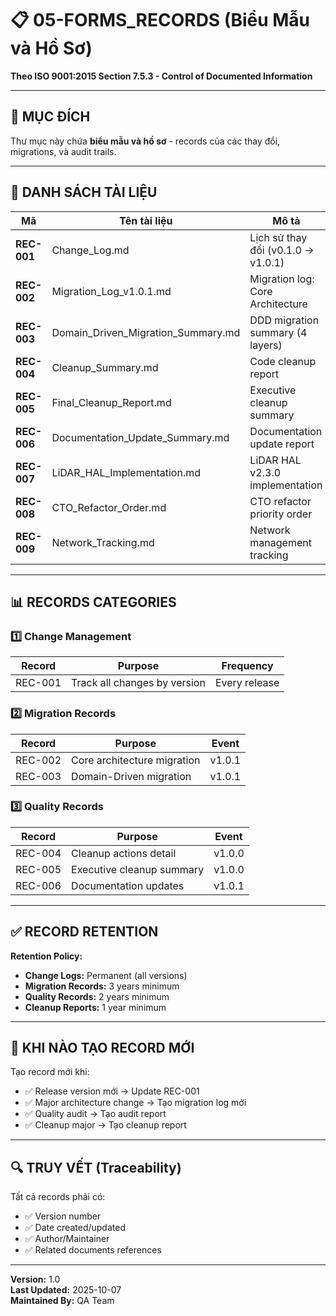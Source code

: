 # 📋 05-FORMS_RECORDS (Biểu Mẫu và Hồ Sơ)

**Theo ISO 9001:2015 Section 7.5.3 - Control of Documented Information**

---

## 🎯 **MỤC ĐÍCH**

Thư mục này chứa **biểu mẫu và hồ sơ** - records của các thay đổi, migrations, và audit trails.

---

## 📄 **DANH SÁCH TÀI LIỆU**

| **Mã** | **Tên tài liệu** | **Mô tả** | **Version** | **Date** |
|--------|------------------|-----------|-------------|----------|
| **REC-001** | Change_Log.md | Lịch sử thay đổi (v0.1.0 → v1.0.1) | 1.0.1 | 2025-10-07 |
| **REC-002** | Migration_Log_v1.0.1.md | Migration log: Core Architecture | 1.0.1 | 2025-10-07 |
| **REC-003** | Domain_Driven_Migration_Summary.md | DDD migration summary (4 layers) | 1.0.1 | 2025-10-07 |
| **REC-004** | Cleanup_Summary.md | Code cleanup report | 1.0.0 | 2025-10-07 |
| **REC-005** | Final_Cleanup_Report.md | Executive cleanup summary | 1.0.0 | 2025-10-07 |
| **REC-006** | Documentation_Update_Summary.md | Documentation update report | 1.0.1 | 2025-10-07 |
| **REC-007** | LiDAR_HAL_Implementation.md | LiDAR HAL v2.3.0 implementation | 2.3.0 | 2025-01-28 |
| **REC-008** | CTO_Refactor_Order.md | CTO refactor priority order | 1.0 | 2025-01-28 |
| **REC-009** | Network_Tracking.md | Network management tracking | 1.0 | 2025-01-28 |

---

## 📊 **RECORDS CATEGORIES**

### **1️⃣ Change Management**

| **Record** | **Purpose** | **Frequency** |
|------------|-------------|---------------|
| REC-001 | Track all changes by version | Every release |

### **2️⃣ Migration Records**

| **Record** | **Purpose** | **Event** |
|------------|-------------|-----------|
| REC-002 | Core architecture migration | v1.0.1 |
| REC-003 | Domain-Driven migration | v1.0.1 |

### **3️⃣ Quality Records**

| **Record** | **Purpose** | **Event** |
|------------|-------------|-----------|
| REC-004 | Cleanup actions detail | v1.0.0 |
| REC-005 | Executive cleanup summary | v1.0.0 |
| REC-006 | Documentation updates | v1.0.1 |

---

## ✅ **RECORD RETENTION**

**Retention Policy:**
- **Change Logs:** Permanent (all versions)
- **Migration Records:** 3 years minimum
- **Quality Records:** 2 years minimum
- **Cleanup Reports:** 1 year minimum

---

## 📝 **KHI NÀO TẠO RECORD MỚI**

Tạo record mới khi:
- ✅ Release version mới → Update REC-001
- ✅ Major architecture change → Tạo migration log mới
- ✅ Quality audit → Tạo audit report
- ✅ Cleanup major → Tạo cleanup report

---

## 🔍 **TRUY VẾT (Traceability)**

Tất cả records phải có:
- ✅ Version number
- ✅ Date created/updated
- ✅ Author/Maintainer
- ✅ Related documents references

---

**Version:** 1.0  
**Last Updated:** 2025-10-07  
**Maintained By:** QA Team

